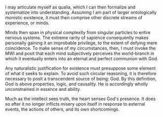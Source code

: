 I may articulate myself as qualia, which I can then formalize and systematize into understanding. Assuming I am part of larger ontologically monistic existence, it must then comprise other discrete streams of experience, or minds.

Minds then span in physical complexity from singular particles to entire nervous systems. The extreme rarity of sapience consequently makes personally gaining it an improbable privilege, to the extent of defying mere coincidence. To make sense of my circumstances, then, I must invoke the MWI and posit that each mind subjectively perceives the world-branch in which it eventually enters into an eternal and perfect communion with God.

Any naturalistic justification for existence must presuppose some element of what it seeks to explain. To avoid such circular reasoning, it is therefore necessary to posit a transcendent source of being: God. By this definition, God is above properties, logic, and causality. He is accordingly wholly unconstrained in essence and ability. 

Much as the intellect sees truth, the heart senses God's presence. It does so after it no longer inflicts misery upon itself in response to external events, the actions of others, and its own shortcomings.

